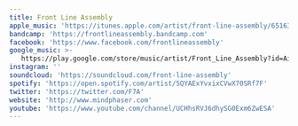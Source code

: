 ```yaml
---
title: Front Line Assembly
apple_music: 'https://itunes.apple.com/artist/front-line-assembly/6516319'
bandcamp: 'https://frontlineassembly.bandcamp.com'
facebook: 'https://www.facebook.com/frontlineassembly'
google_music: >-
   https://play.google.com/store/music/artist/Front_Line_Assembly?id=Aizgtplesb5jtfqx3bdzqcyzqgq
instagram: ''
soundcloud: 'https://soundcloud.com/front-line-assembly'
spotify: 'https://open.spotify.com/artist/5QYAExYvxixCVwX70SRf7F'
twitter: 'https://twitter.com/F7A'
website: 'http://www.mindphaser.com'
youtube: 'https://www.youtube.com/channel/UCHhsRVJ6dhySG0Exm6ZwESA'
---
```

